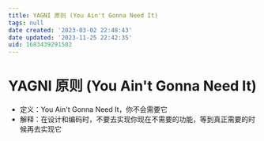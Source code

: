 ```yaml
---
title: YAGNI 原则 (You Ain't Gonna Need It)
tags: null
date created: '2023-03-02 22:48:43'
date updated: '2023-11-25 22:42:35'
uid: 1683439291502
---
```


# YAGNI 原则 (You Ain't Gonna Need It)

- 定义：You Ain't Gonna Need It，你不会需要它
- 解释：在设计和编码时，不要去实现你现在不需要的功能，等到真正需要的时候再去实现它
